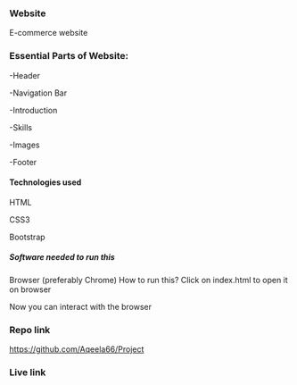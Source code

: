 ### Website
E-commerce website


### Essential Parts of Website:
-Header

-Navigation Bar

-Introduction

-Skills

-Images

-Footer

#### Technologies used
HTML

CSS3

Bootstrap

##### Software needed to run this
Browser (preferably Chrome)
How to run this?
Click on index.html to open it on browser

Now you can interact with the browser

### Repo link
https://github.com/Aqeela66/Project


### Live link
